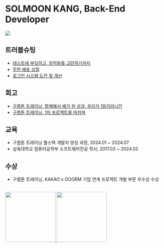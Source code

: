# SOLMOON KANG, Back-End Developer

<a href="https://ssolv.tistory.com/"><img src="https://img.shields.io/badge/Tech Blog-FF9E2A?style=flat-square&logo=Tistory&logoColor=white&link=https://ssolv.tistory.com/"/></a>

## 트러블슈팅
- [테스트에 부딪히고, 최적화를 고민하기까지](https://ssolv.tistory.com/30)
- [무한 배포 삽질](https://ssolv.tistory.com/51)
- [로그인 시스템 도전 및 개선](https://ssolv.tistory.com/50)

## 회고
- [구름톤 트레이닝, 함께해서 배가 된 성과, 우리가 1등이라니?!](https://ssolv.tistory.com/29)
- [구름톤 트레이닝, 1차 프로젝트를 마치며](https://ssolv.tistory.com/28)

## 교육
- 구름톤 트레이닝 풀스택 개발자 양성 과정, 2024.01 ~ 2024.07
- 삼육대학교 컴퓨터공학부 소프트웨어전공 학사, 2017.03 ~ 2024.02

## 수상
- 구름톤 트레이닝, KAKAO x GOORM 기업 연계 프로젝트 개발 부문 우수상 수상

<br>

<a href="https://github.com/solmoonkang/">
    <img src="https://github-readme-stats-git-masterrstaa-rickstaa.vercel.app/api?username=solmoonkang&&show_icons=true&theme=material-palenight&include_all_commits=true&count_private=true" height="160" />
    <img src="https://github-readme-stats-git-masterrstaa-rickstaa.vercel.app/api/top-langs/?username=solmoonkang&langs_count=6&theme=material-palenight&layout=compact" height="160" />
</a>


